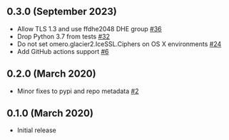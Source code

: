 0.3.0 (September 2023)
----------------------

- Allow TLS 1.3 and use ffdhe2048 DHE group [#36](https://github.com/ome/omero-certificates/pull/36)
- Drop Python 3.7 from tests [#32](https://github.com/ome/omero-certificates/pull/32)
- Do not set omero.glacier2.IceSSL.Ciphers on OS X environments [#24](https://github.com/ome/omero-certificates/pull/24)
- Add GitHub actions support [#6](https://github.com/ome/omero-certificates/pull/6)

0.2.0 (March 2020)
------------------

- Minor fixes to pypi and repo metadata [#2](https://github.com/ome/omero-certificates/pull/2)

0.1.0 (March 2020)
------------------

- Initial release
